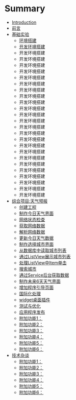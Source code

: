 # Summary

* [Introduction](README.md)
* [前言](index.md)
* [基础实验](lab/index.md)
   * [环境搭建](lab/lab01/index.md)
   * [开发环境搭建](lab/lab02/index.md)
   * 开发环境搭建
   * 开发环境搭建
   * 开发环境搭建
   * 开发环境搭建
   * 开发环境搭建
   * 开发环境搭建
   * 开发环境搭建
   * 开发环境搭建
   * 开发环境搭建
   * 开发环境搭建
   * 开发环境搭建
   * 开发环境搭建
   * 开发环境搭建
   * 开发环境搭建
   * 开发环境搭建
   * 开发环境搭建
   * 开发环境搭建
   * 开发环境搭建
   * 开发环境搭建
   * 开发环境搭建
   * 开发环境搭建
   * 开发环境搭建
   * 开发环境搭建
   * 开发环境搭建
* [综合项目:天气预报](mWeather/index.md)
   * [创建工程](mWeather/doc/mWeather_01.md)
   * [制作今日天气界面](mWeather/doc/mWeather_02.md)
   * [网络状态检查](mWeather/doc/mWeather_03.md)
   * [获取网络数据](mWeather/doc/mweather_04.md)
   * [解析网络数据](mWeather/doc/mweather_05.md)
   * [更新今日天气数据](mWeather/doc/mweather_06.md)
   * [制作选择城市界面](mWeather/doc/mweather_07.md)
   * [从数据库中读取城市列表](mWeather/doc/mweather_08.md)
   * [通过ListView展示城市列表](mWeather/doc/mweather_09.md)
   * [处理ListView中Item单击](mWeather/doc/mweather_10.md)
   * [搜索城市](mWeather/doc/mweather_11.md)
   * [通过Service后台获取数据](mWeather/doc/mweather_12.md)
   * [制作未来6天天气界面](mWeather/doc/mweather_13.md)
   * [增加程序引导页面](mWeather/doc/mweather_14.md)
   * [国际化处理](mWeather/doc/mweather_15.md)
   * [widget桌面插件](mWeather/doc/mweather_16.md)
   * [测试与优化](mWeather/doc/mweather_17.md)
   * [应用程序发布](mWeather/doc/mweather_18.md)
   * [附加功能1：](mWeather/doc/mweather_19.md)
   * [附加功能2：](mWeather/doc/mweather_20.md)
   * [附加功能3：](mWeather/doc/mweather_21.md)
   * [附加功能4：](mWeather/doc/mweather_22.md)
   * [附加功能5：](mWeather/doc/mweather_23.md)
   * [附加功能6：](mWeather/doc/mweather_24.md)
* [技术杂谈](/paper/index.md)
   * [附加功能1：](mWeather/doc/mweather_19.md)
   * [附加功能2：](mWeather/doc/mweather_20.md)
   * [附加功能3：](mWeather/doc/mweather_21.md)
   * [附加功能4：](mWeather/doc/mweather_22.md)
   * [附加功能5：](mWeather/doc/mweather_23.md)
   * [附加功能6：](mWeather/doc/mweather_24.md)
